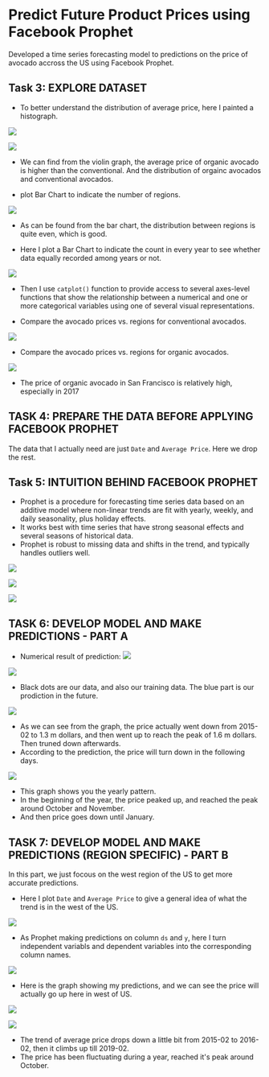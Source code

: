 # Predict Future Product Prices using Facebook Prophet

Developed a time series forecasting model to predictions on the price of avocado accross the US using Facebook Prophet.



## Task 3: EXPLORE DATASET

* To better understand the distribution of average price, here I painted a histograph.

![](https://github.com/tsheng0315/Projects-on-CV/blob/main/Predict%20Future%20Product%20Prices%20using%20Facebook%20Prophet/graph/task%203%20distribution%20of%20average%20price.png)

![](https://github.com/tsheng0315/Projects-on-CV/blob/main/Predict%20Future%20Product%20Prices%20using%20Facebook%20Prophet/graph/task%203%20violin%20graph.png)

* We can find from the violin graph, the average price of organic avocado is higher than the conventional. And the distribution of orgainc avocados and conventional avocados. 

* plot Bar Chart to indicate the number of regions. 

![](https://github.com/tsheng0315/Projects-on-CV/blob/main/Predict%20Future%20Product%20Prices%20using%20Facebook%20Prophet/graph/task%203%20region%20barchart.png)

* As can be found from the bar chart, the distribution between regions is quite even, which is good.


* Here I plot a Bar Chart to indicate the count in every year to see whether data equally recorded among years or not.

![](https://github.com/tsheng0315/Projects-on-CV/blob/main/Predict%20Future%20Product%20Prices%20using%20Facebook%20Prophet/graph/task%203%20region%20barchart.png)


* Then I use `catplot()` function to provide access to several axes-level functions that show the relationship between a numerical and one or more categorical variables using one of several visual representations. 

* Compare the avocado prices vs. regions for conventional avocados.

![](https://github.com/tsheng0315/Projects-on-CV/blob/main/Predict%20Future%20Product%20Prices%20using%20Facebook%20Prophet/graph/task%203%20conventional.png)

* Compare the avocado prices vs. regions for organic avocados. 

![](https://github.com/tsheng0315/Projects-on-CV/blob/main/Predict%20Future%20Product%20Prices%20using%20Facebook%20Prophet/graph/task%203%20organic.png)
* The price of organic avocado in San Francisco is relatively high, especially in 2017

## TASK 4: PREPARE THE DATA BEFORE APPLYING FACEBOOK PROPHET

The data that I actually need are just `Date` and `Average Price`. Here we drop the rest. 


## Task 5: INTUITION BEHIND FACEBOOK PROPHET

* Prophet is a procedure for forecasting time series data based on an additive model where non-linear trends are fit with yearly, weekly, and daily seasonality, plus holiday effects.
* It works best with time series that have strong seasonal effects and several seasons of historical data. 
* Prophet is robust to missing data and shifts in the trend, and typically handles outliers well.

![](https://github.com/tsheng0315/Projects-on-CV/blob/main/Predict%20Future%20Product%20Prices%20using%20Facebook%20Prophet/graph/task%205%20prophet%201.png)

![](https://github.com/tsheng0315/Projects-on-CV/blob/main/Predict%20Future%20Product%20Prices%20using%20Facebook%20Prophet/graph/task%205%20prophet%202.png)

![](https://github.com/tsheng0315/Projects-on-CV/blob/main/Predict%20Future%20Product%20Prices%20using%20Facebook%20Prophet/graph/task%205%20prophet%203.png)

## TASK 6: DEVELOP MODEL AND MAKE PREDICTIONS - PART A

* Numerical result of prediction: 
![](https://github.com/tsheng0315/Projects-on-CV/blob/main/Predict%20Future%20Product%20Prices%20using%20Facebook%20Prophet/graph/task%206%20prediction%20table.png)

![](https://github.com/tsheng0315/Projects-on-CV/blob/main/Predict%20Future%20Product%20Prices%20using%20Facebook%20Prophet/graph/task%206%20prediction%20visualisation.png)
* Black dots are our data, and also our training data. The blue part is our prodiction in the future. 

![](https://github.com/tsheng0315/Projects-on-CV/blob/main/Predict%20Future%20Product%20Prices%20using%20Facebook%20Prophet/graph/task%206%20overall.png)
* As we can see from the graph, the price actually went down from 2015-02 to 1.3 m dollars, and then went up to reach the peak of 1.6 m dollars. Then truned down afterwards. 
* According to the prediction, the price will turn down in the following days. 

![](https://github.com/tsheng0315/Projects-on-CV/blob/main/Predict%20Future%20Product%20Prices%20using%20Facebook%20Prophet/graph/task6%20yearly.png)

* This graph shows you the yearly pattern. 
* In the beginning of the year, the price peaked up, and reached the peak around October and November. 
* And then price goes down until January. 

## TASK 7: DEVELOP MODEL AND MAKE PREDICTIONS (REGION SPECIFIC) - PART B

In this part, we just focous on the west region of the US to get more accurate predictions. 
![]()

* Here I plot `Date` and `Average Price` to give a general idea of what the trend is in the west of the US. 

![](https://github.com/tsheng0315/Projects-on-CV/blob/main/Predict%20Future%20Product%20Prices%20using%20Facebook%20Prophet/graph/task%207%20general%20histograph.png)

* As Prophet making predictions on column `ds` and `y`, here I turn independent variabls and dependent variables into the corresponding column names. 

![](https://github.com/tsheng0315/Projects-on-CV/blob/main/Predict%20Future%20Product%20Prices%20using%20Facebook%20Prophet/graph/task%207%20ds%20and%20y.png)

* Here is the graph showing my predictions, and we can see the price will actually go up here in west of US.

![](https://github.com/tsheng0315/Projects-on-CV/blob/main/Predict%20Future%20Product%20Prices%20using%20Facebook%20Prophet/graph/Task%207%20west%20past%2B%20future.png)


![](https://github.com/tsheng0315/Projects-on-CV/blob/main/Predict%20Future%20Product%20Prices%20using%20Facebook%20Prophet/graph/task%207%20trend%20%26%20yearly.png)
* The trend of average price drops down a little bit from 2015-02 to 2016-02, then it climbs up till 2019-02.
* The price has been fluctuating during a year, reached it's peak around October. 




